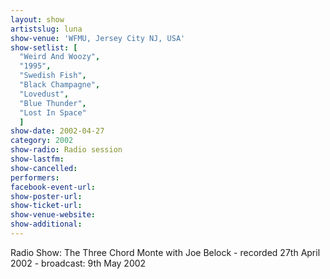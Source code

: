 ```yaml
---
layout: show
artistslug: luna
show-venue: 'WFMU, Jersey City NJ, USA'
show-setlist: [
  "Weird And Woozy",
  "1995",
  "Swedish Fish",
  "Black Champagne",
  "Lovedust",
  "Blue Thunder",
  "Lost In Space"
  ]
show-date: 2002-04-27
category: 2002
show-radio: Radio session
show-lastfm: 
show-cancelled: 
performers: 
facebook-event-url: 
show-poster-url: 
show-ticket-url: 
show-venue-website: 
show-additional: 
---
```


Radio Show: The Three Chord Monte with Joe Belock - recorded 27th April 2002 - broadcast: 9th May 2002